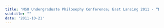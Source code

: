 ```yaml
---
title: 'MSU Undergraduate Philosophy Conference; East Lansing 2011 - “Developing the Concept of Alienation in Marx”'
subtitle: ""
date: '2011-10-21'
---
```

